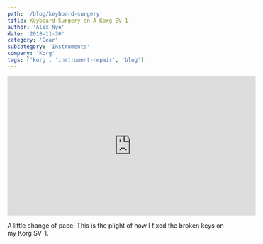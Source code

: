 ```yaml
---
path: '/blog/keyboard-surgery'
title: Keyboard Surgery on A Korg SV-1
author: 'Alex Nye'
date: '2018-11-30'
category: 'Gear'
subcategory: 'Instruments'
company: 'Korg'
tags: ['korg', 'instrument-repair', 'blog']
---
```

<iframe width="560" height="315" src="https://www.youtube-nocookie.com/embed/d7WWDHqrBro" frameborder="0" allow="accelerometer; autoplay; encrypted-media; gyroscope; picture-in-picture" allowfullscreen></iframe>

A little change of pace. This is the plight of how I fixed the broken keys on my Korg SV-1. 

